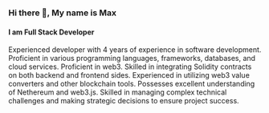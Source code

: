 ### Hi there 👋, My name is Max
#### I am Full Stack Developer

Experienced developer with 4 years of experience in software development.
Proficient in various programming languages, frameworks, databases, and cloud services. 
Proficient in web3. 
Skilled in integrating Solidity contracts on both backend and frontend sides. 
Experienced in utilizing web3 value converters and other blockchain tools. 
Possesses excellent understanding of Nethereum and web3.js. 
Skilled in managing complex technical challenges and making strategic decisions to ensure project success.
